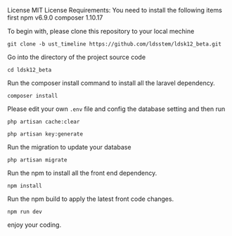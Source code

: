 License
MIT License
Requirements:
You need to install the following items first
npm v6.9.0
composer 1.10.17


To begin with, please clone this repository to your local mechine

```git clone -b ust_timeline https://github.com/ldsstem/ldsk12_beta.git```

Go into the directory of the project source code

```cd ldsk12_beta```

Run the composer install command to install all the laravel dependency.

```composer install```

Please edit your own ```.env``` file and config the database setting
and then run

```php artisan cache:clear```

```php artisan key:generate```

Run the migration to update your database

```php artisan migrate```

Run the npm to install all the front end dependency.

```npm install```

Run the npm build to apply the latest front code changes.

```npm run dev```


enjoy your coding.
